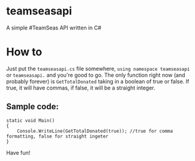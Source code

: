 # teamseasapi
A simple #TeamSeas API written in C#

# How to
Just put the `teamseasapi.cs` file somewhere, `using namespace teamseasapi` or `teamseasapi.` and you're good to go.
The only function right now (and probably forever) is `GetTotalDonated` taking in a boolean of true or false. If true, it will have commas, if false, it will be a straight integer.

## Sample code:
```
static void Main()
{
    Console.WriteLine(GetTotalDonated(true)); //true for comma formatting, false for straight ingeter
}
```

Have fun!
